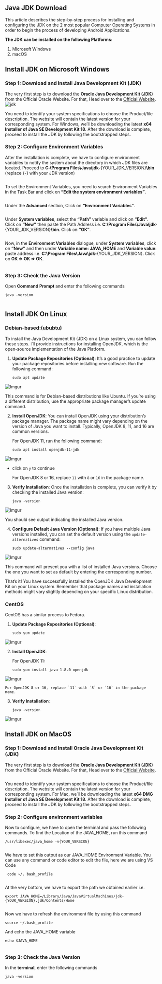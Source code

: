 <h2 id="java-jdk-download">Java JDK Download</h2>
<p>This article describes the step-by-step process for installing and configuring the JDK on the 2 most popular Computer Operating Systems in order to begin the process of developing Android Applications.</p>
<p><strong>The JDK can be installed on the following Platforms:</strong></p>
<ol>
<li>Microsoft Windows</li>
<li>macOS</li>
</ol>
<h2 id="install-jdk-on-microsoft-windows">Install JDK on Microsoft Windows</h2>
<h3 id="step-1-download-and-install-java-development-kit-jdk"><strong>Step 1: Download and Install Java Development Kit (JDK)</strong></h3>
<p>The very first step is to download the  <strong>Oracle Java Development Kit (JDK)</strong>  from the Official Oracle Website. For that, Head over to the  <a href="https://www.oracle.com/java/technologies/downloads/#jdk18-windows">Official Website</a>.<br>
<img src="https://media.geeksforgeeks.org/wp-content/uploads/20220622114149/Step1DownloadingJDKforWindows.png" alt="jdk"></p>
<p>You need to identify your system specifications to choose the Product/file description. The website will contain the latest version for your corresponding system. For Windows, we’ll be downloading the latest <strong>x64 Installer of Java SE Development Kit 18.</strong> After the download is complete, proceed to install the JDK by following the bootstrapped steps.<br>
<img src="https://media.geeksforgeeks.org/wp-content/uploads/20220622175210/Step1InstallingJDKforWindows.png" alt=""></p>
<h3 id="step-2-configure-environment-variables"><strong>Step 2: Configure Environment Variables</strong></h3>
<p>After the installation is complete, we have to configure environment variables to notify the system about the directory in which JDK files are located. Proceed to  <strong>C:\Program Files\Java\jdk-</strong>{YOUR_JDK_VERSION}<strong>\bin</strong>  (replace {-} with your JDK version)</p>
<p><img src="https://media.geeksforgeeks.org/wp-content/uploads/20220622115447/Step2LocatingJDKFile.png" alt=""></p>
<p>To set the Environment Variables, you need to search Environment Variables in the Task Bar and click on <strong>“Edit the system environment variables”</strong>.</p>
<p><img src="https://media.geeksforgeeks.org/wp-content/uploads/20220622115655/Step2ConfiguringEnvironmentVariables.png" alt=""></p>
<p>Under the  <strong>Advanced</strong>  section, Click on  <strong>“Environment Variables”</strong>.</p>
<p><img src="https://media.geeksforgeeks.org/wp-content/uploads/20220622115847/Step2SettingEnvironmentVariable.png" alt=""></p>
<p>Under <strong>System variables</strong>, select the <strong>“Path”</strong> variable and click on <strong>“Edit”</strong>. Click on <strong>“New”</strong> then paste the Path Address i.e. <strong>C:\Program Files\Java\jdk-</strong>{YOUR_JDK_VERSION}<strong>\bin</strong>. Click on <strong>“OK”</strong>.</p>
<p><img src="https://media.geeksforgeeks.org/wp-content/uploads/20220622120027/Step2SettingPathEnvironmentVariable.png" alt=""></p>
<p>Now, in the <strong>Environment Variables</strong> dialogue, under <strong>System variables</strong>, click on <strong>“New”</strong> and then under <strong>Variable name: JAVA_HOME</strong> and <strong>Variable value:</strong> paste address i.e. <strong>C:\Program Files\Java\jdk-</strong>{YOUR_JDK_VERSION}. Click on <strong>OK =&gt; OK =&gt; OK</strong>.</p>
<p><img src="https://media.geeksforgeeks.org/wp-content/uploads/20220622120141/Step2SettingJAVAHOMEEnvironmentVariable.png" alt=""></p>
<h3 id="step-3-check-the-java-version"><strong>Step 3: Check the Java Version</strong></h3>
<p>Open  <strong>Command Prompt</strong> and enter the following commands</p>
<pre><code>java -version
</code></pre>
<p><img src="https://media.geeksforgeeks.org/wp-content/uploads/20220622120248/Step3CheckingJDKVersion.png" alt=""></p>
<h2 id="install-jdk-on-linux">Install JDK On Linux</h2>
<h3 id="debian-basedububtu">Debian-based:(ububtu)</h3>
<p>To install the Java Development Kit (JDK) on a Linux system, you can follow these steps. I’ll provide instructions for installing OpenJDK, which is the open-source implementation of the Java Platform.</p>
<ol>
<li>
<p><strong>Update Package Repositories (Optional)</strong>: It’s a good practice to update your package repositories before installing new software. Run the following command:</p>
<pre><code>sudo apt update 
</code></pre>
</li>
</ol>
<p><img src="https://i.imgur.com/8FcLpwG.png" alt="Imgur"></p>
<p>This command is for Debian-based distributions like Ubuntu. If you’re using a different distribution, use the appropriate package manager’s update command.</p>
<ol start="2">
<li>
<p><strong>Install OpenJDK</strong>: You can install OpenJDK using your distribution’s package manager. The package name might vary depending on the version of Java you want to install. Typically, OpenJDK 8, 11, and 16 are common versions.</p>
<p>For OpenJDK 11, run the following command:</p>
<pre><code>sudo apt install openjdk-11-jdk 
</code></pre>
</li>
</ol>
<p><img src="https://i.imgur.com/sk4iTja.png" alt="Imgur"></p>
<ul>
<li>
<p>click on <code>y</code> to continue</p>
<p>For OpenJDK 8 or 16, replace <code>11</code> with <code>8</code> or <code>16</code> in the package name.</p>
</li>
</ul>
<ol start="3">
<li>
<p><strong>Verify Installation</strong>: Once the installation is complete, you can verify it by checking the installed Java version:</p>
<pre><code>java -version 
</code></pre>
</li>
</ol>
<p><img src="https://i.imgur.com/omssgOE.png" alt="Imgur"></p>
<p>You should see output indicating the installed Java version.</p>
<ol start="4">
<li>
<p><strong>Configure Default Java Version (Optional)</strong>: If you have multiple Java versions installed, you can set the default version using the <code>update-alternatives</code> command:</p>
<pre><code>sudo update-alternatives --config java 
</code></pre>
</li>
</ol>
<p><img src="https://i.imgur.com/TIDKISX.png" alt="Imgur"></p>
<p>This command will present you with a list of installed Java versions. Choose the one you want to set as default by entering the corresponding number.</p>
<p>That’s it! You have successfully installed the OpenJDK Java Development Kit on your Linux system. Remember that package names and installation methods might vary slightly depending on your specific Linux distribution.</p>
<h3 id="centos">CentOS</h3>
<p>CentOS has a similar process to Fedora.</p>
<ol>
<li>
<p><strong>Update Package Repositories (Optional)</strong>:</p>
<pre><code>sudo yum update 
</code></pre>
</li>
</ol>
<p><img src="https://i.imgur.com/IyDW3PO.png" alt="Imgur"></p>
<ol start="2">
<li>
<p><strong>Install OpenJDK</strong>:</p>
<p>For OpenJDK 11:</p>
<pre><code>sudo yum install java-1.8.0-openjdk 
</code></pre>
</li>
</ol>
<p><img src="https://i.imgur.com/sk4iTja.png" alt="Imgur"></p>
<pre><code>For OpenJDK 8 or 16, replace `11` with `8` or `16` in the package name.
</code></pre>
<ol start="3">
<li>
<p><strong>Verify Installation</strong>:</p>
<pre><code>java -version
</code></pre>
</li>
</ol>
<p><img src="https://i.imgur.com/twStFna.png" alt="Imgur"></p>
<h2 id="install-jdk-on-macos">Install JDK on MacOS</h2>
<h3 id="step-1-download-and-install-oracle-java-development-kit-jdk"><strong>Step 1: Download and Install Oracle Java Development Kit (JDK)</strong></h3>
<p>The very first step is to download the  <strong>Oracle Java Development Kit (JDK)</strong>  from the Official Oracle Website. For that, Head over to the  <a href="https://www.oracle.com/java/technologies/downloads/#jdk18-mac">Official Website</a>.</p>
<p><img src="https://media.geeksforgeeks.org/wp-content/uploads/20220629181918/Step1DownloadOracleJavaDevelopmentKit.png" alt=""></p>
<p>You need to identify your system specifications to choose the Product/file description. The website will contain the latest version for your corresponding system. For Mac, we’ll be downloading the latest <strong>x64 DMG Installer of Java SE Development Kit 18.</strong> After the download is complete, proceed to install the JDK by following the bootstrapped steps.<br>
<img src="https://media.geeksforgeeks.org/wp-content/uploads/20220629181941/Step1InstallingOracleJavaDevelopmentKit.png" alt=""></p>
<h3 id="step-2-configure-environment-variables-1"><strong>Step 2: Configure environment variables</strong></h3>
<p>Now to configure, we have to open the terminal and pass the following commands. To find the Location of the JAVA_HOME, run this command</p>
<pre><code>/usr/libexec/java_home -v{YOUR_VERSION}
</code></pre>
<p><img src="https://media.geeksforgeeks.org/wp-content/uploads/20220629182010/Step2ConfiguringEnvironmentVariables.png" alt=""></p>
<p>We have to set this output as our JAVA_HOME Environment Variable. You can use any command or code editor to edit the file, here we are using VS Code</p>
<pre><code> code ~/. bash_profile
</code></pre>
<p><img src="https://media.geeksforgeeks.org/wp-content/uploads/20220629182040/Step2ConfiguringJAVAHOME.png" alt=""></p>
<p>At the very bottom, we have to export the path we obtained earlier i.e.</p>
<pre><code>export JAVA_HOME=/Library/Java/JavaVirtualMachines/jdk-{YOUR_VERSION}.jdk/Contents/Home
</code></pre>
<p><img src="https://media.geeksforgeeks.org/wp-content/uploads/20220629182214/Step2ConfiguredJAVAHOMEPath.png" alt=""></p>
<p>Now we have to refresh the environment file by using this command</p>
<pre><code>source ~/.bash_profile
</code></pre>
<p>And echo the JAVA_HOME variable</p>
<pre><code>echo $JAVA_HOME
</code></pre>
<p><img src="https://media.geeksforgeeks.org/wp-content/uploads/20220629182235/Step2RefreshedJAVAHOMEEnvironmentVariable.png" alt=""></p>
<h3 id="step-3-check-the-java-version-1"><strong>Step 3: Check the Java Version</strong></h3>
<p>In the  <strong>terminal</strong>, enter the following commands</p>
<pre><code>java -version
</code></pre>
<p><img src="https://media.geeksforgeeks.org/wp-content/uploads/20220629182335/Step3CheckingJavaVersion.png" alt=""></p>


